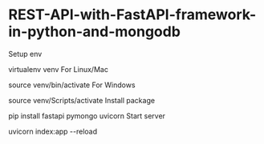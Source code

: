 # REST-API-with-FastAPI-framework-in-python-and-mongodb

Setup env

virtualenv venv
For Linux/Mac

source venv/bin/activate
For Windows

source venv/Scripts/activate
Install package

pip install fastapi pymongo uvicorn
Start server

uvicorn index:app --reload
